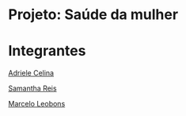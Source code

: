 # Projeto: Saúde da mulher




# Integrantes

[Adriele Celina]()

[Samantha Reis]()

[Marcelo Leobons]()
